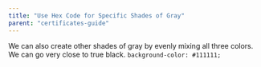 ```yaml
---
title: "Use Hex Code for Specific Shades of Gray"
parent: "certificates-guide"
---
```


We can also create other shades of gray by evenly mixing all three colors. We can go very close to true black. `background-color: #111111;`
